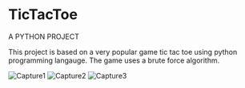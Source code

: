 # TicTacToe
A PYTHON PROJECT 


This project is based on a very popular game tic tac toe using python programming langauge. The game uses a brute force algorithm.


![Capture1](https://user-images.githubusercontent.com/24851079/61590251-9c492800-abd3-11e9-9463-1bac8af6a99e.JPG)
![Capture2](https://user-images.githubusercontent.com/24851079/61590249-9bb09180-abd3-11e9-936a-d12ac7e4e35f.JPG)
![Capture3](https://user-images.githubusercontent.com/24851079/61590250-9c492800-abd3-11e9-81aa-dcb9b5a45008.JPG)
